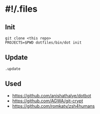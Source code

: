 # #!/.files

## Init

```shell
git clone <this repo>
PROJECTS=$PWD dotfiles/bin/dot init
```

## Update

```shell
.update
```

## Used

- https://github.com/anishathalye/dotbot
- https://github.com/AGWA/git-crypt
- https://github.com/romkatv/zsh4humans
